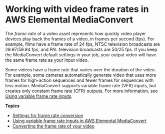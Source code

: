 # Working with video frame rates in AWS Elemental MediaConvert<a name="working-with-video-frame-rates"></a>

The *frame rate* of a video asset represents how quickly video player devices play back the frames of a video, in frames per second \(fps\)\. For example, films have a frame rate of 24 fps, NTSC television broadcasts are 29\.97/59\.94 fps, and PAL television broadcasts are 50/25 fps\. If you keep the MediaConvert default settings in your job, your output video will have the same frame rate as your input video\.

Some videos have a frame rate that varies over the duration of the video\. For example, some cameras automatically generate video that uses more frames for high\-action sequences and fewer frames for sequences with less motion\. MediaConvert supports variable frame rate \(VFR\) inputs, but creates only constant frame rate \(CFR\) outputs\. For more information, see [Using variable frame rate inputs](using-variable-frame-rate-inputs.md)\.

**Topics**
+ [Settings for frame rate conversion](settings-for-frame-rate-conversion.md)
+ [Using variable frame rate inputs in AWS Elemental MediaConvert](using-variable-frame-rate-inputs.md)
+ [Converting the frame rate of your video](converting-frame-rate.md)